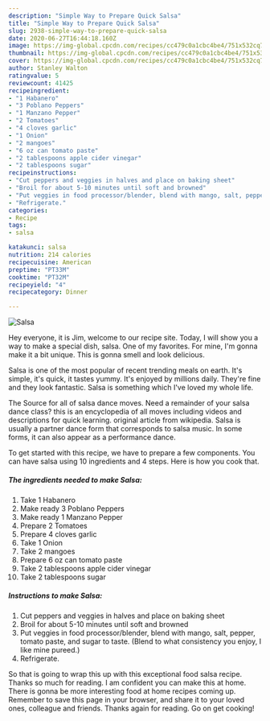```yaml
---
description: "Simple Way to Prepare Quick Salsa"
title: "Simple Way to Prepare Quick Salsa"
slug: 2938-simple-way-to-prepare-quick-salsa
date: 2020-06-27T16:44:18.160Z
image: https://img-global.cpcdn.com/recipes/cc479c0a1cbc4be4/751x532cq70/salsa-recipe-main-photo.jpg
thumbnail: https://img-global.cpcdn.com/recipes/cc479c0a1cbc4be4/751x532cq70/salsa-recipe-main-photo.jpg
cover: https://img-global.cpcdn.com/recipes/cc479c0a1cbc4be4/751x532cq70/salsa-recipe-main-photo.jpg
author: Stanley Walton
ratingvalue: 5
reviewcount: 41425
recipeingredient:
- "1 Habanero"
- "3 Poblano Peppers"
- "1 Manzano Pepper"
- "2 Tomatoes"
- "4 cloves garlic"
- "1 Onion"
- "2 mangoes"
- "6 oz can tomato paste"
- "2 tablespoons apple cider vinegar"
- "2 tablespoons sugar"
recipeinstructions:
- "Cut peppers and veggies in halves and place on baking sheet"
- "Broil for about 5-10 minutes until soft and browned"
- "Put veggies in food processor/blender, blend with mango, salt, pepper, tomato paste, and sugar to taste. (Blend to what consistency you enjoy, I like mine pureed.)"
- "Refrigerate."
categories:
- Recipe
tags:
- salsa

katakunci: salsa 
nutrition: 214 calories
recipecuisine: American
preptime: "PT33M"
cooktime: "PT32M"
recipeyield: "4"
recipecategory: Dinner

---
```



![Salsa](https://img-global.cpcdn.com/recipes/cc479c0a1cbc4be4/751x532cq70/salsa-recipe-main-photo.jpg)

Hey everyone, it is Jim, welcome to our recipe site. Today, I will show you a way to make a special dish, salsa. One of my favorites. For mine, I'm gonna make it a bit unique. This is gonna smell and look delicious.

Salsa is one of the most popular of recent trending meals on earth. It's simple, it's quick, it tastes yummy. It's enjoyed by millions daily. They're fine and they look fantastic. Salsa is something which I've loved my whole life.

The Source for all of salsa dance moves. Need a remainder of your salsa dance class? this is an encyclopedia of all moves including videos and descriptions for quick learning. original article from wikipedia. Salsa is usually a partner dance form that corresponds to salsa music. In some forms, it can also appear as a performance dance.


To get started with this recipe, we have to prepare a few components. You can have salsa using 10 ingredients and 4 steps. Here is how you cook that.

<!--inarticleads1-->

##### The ingredients needed to make Salsa:

1. Take 1 Habanero
1. Make ready 3 Poblano Peppers
1. Make ready 1 Manzano Pepper
1. Prepare 2 Tomatoes
1. Prepare 4 cloves garlic
1. Take 1 Onion
1. Take 2 mangoes
1. Prepare 6 oz can tomato paste
1. Take 2 tablespoons apple cider vinegar
1. Take 2 tablespoons sugar




<!--inarticleads2-->

##### Instructions to make Salsa:

1. Cut peppers and veggies in halves and place on baking sheet
1. Broil for about 5-10 minutes until soft and browned
1. Put veggies in food processor/blender, blend with mango, salt, pepper, tomato paste, and sugar to taste. (Blend to what consistency you enjoy, I like mine pureed.)
1. Refrigerate.




So that is going to wrap this up with this exceptional food salsa recipe. Thanks so much for reading. I am confident you can make this at home. There is gonna be more interesting food at home recipes coming up. Remember to save this page in your browser, and share it to your loved ones, colleague and friends. Thanks again for reading. Go on get cooking!
